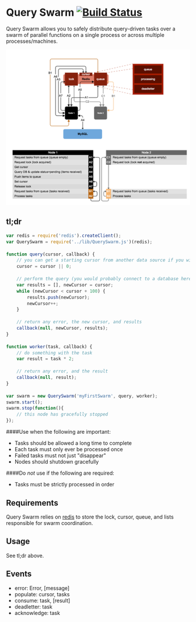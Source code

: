 Query Swarm [![Build Status](https://travis-ci.org/the-control-group/query-swarm.svg?branch=master)](https://travis-ci.org/the-control-group/query-swarm)
===========

Query Swarm allows you to safely distribute query-driven tasks over a swarm of parallel functions on a single process or across multiple processes/machines.

![Overview](overview.png)

tl;dr
-----

```js
var redis = require('redis').createClient();
var QuerySwarm = require('../lib/QuerySwarm.js')(redis);

function query(cursor, callback) {
	// you can get a starting cursor from another data source if you wish
	cursor = cursor || 0;

	// perform the query (you would probably connect to a database here...)
	var results = [], newCursor = cursor;
	while (newCursor < cursor + 100) {
		results.push(newCursor);
		newCursor++;
	}

	// return any error, the new cursor, and results
	callback(null, newCursor, results);
}

function worker(task, callback) {
	// do something with the task
	var result = task * 2;

	// return any error, and the result
	callback(null, result);
}

var swarm = new QuerySwarm('myFirstSwarm', query, worker);
swarm.start();
swarm.stop(function(){
	// this node has gracefully stopped
});

```

####Use when the following are important:
- Tasks should be allowed a long time to complete
- Each task must only ever be processed once
- Failed tasks must not just "disappear"
- Nodes should shutdown gracefully

####Do *not* use if the following are required:
- Tasks must be strictly processed in order

Requirements
------------

Query Swarm relies on [redis](http://redis.io) to store the lock, cursor, queue, and lists responsible for swarm coordination.


Usage
-----

See tl;dr above.


Events
------

- error: Error, [message]
- populate: cursor, tasks
- consume: task, [result]
- deadletter: task
- acknowledge: task
